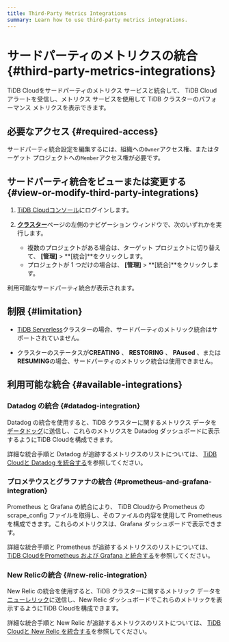 ```yaml
---
title: Third-Party Metrics Integrations
summary: Learn how to use third-party metrics integrations.
---
```


# サードパーティのメトリクスの統合 {#third-party-metrics-integrations}

TiDB Cloudをサードパーティのメトリクス サービスと統合して、 TiDB Cloudアラートを受信し、メトリクス サービスを使用して TiDB クラスターのパフォーマンス メトリクスを表示できます。

## 必要なアクセス {#required-access}

サードパーティ統合設定を編集するには、組織への`Owner`アクセス権、またはターゲット プロジェクトへの`Member`アクセス権が必要です。

## サードパーティ統合をビューまたは変更する {#view-or-modify-third-party-integrations}

1.  [<a href="https://tidbcloud.com">TiDB Cloudコンソール</a>](https://tidbcloud.com)にログインします。
2.  [<a href="https://tidbcloud.com/console/clusters">**クラスター**</a>](https://tidbcloud.com/console/clusters)ページの左側のナビゲーション ウィンドウで、次のいずれかを実行します。

    -   複数のプロジェクトがある場合は、ターゲット プロジェクトに切り替えて、 **[管理]** &gt; **[統合]**をクリックします。
    -   プロジェクトが 1 つだけの場合は、 **[管理]** &gt; **[統合]**をクリックします。

利用可能なサードパーティ統合が表示されます。

## 制限 {#limitation}

-   [<a href="/tidb-cloud/select-cluster-tier.md#tidb-serverless-beta">TiDB Serverless</a>](/tidb-cloud/select-cluster-tier.md#tidb-serverless-beta)クラスターの場合、サードパーティのメトリック統合はサポートされていません。

-   クラスターのステータスが**CREATING** 、 **RESTORING** 、 **PAused** 、または**RESUMING**の場合、サードパーティのメトリック統合は使用できません。

## 利用可能な統合 {#available-integrations}

### Datadog の統合 {#datadog-integration}

Datadog の統合を使用すると、TiDB クラスターに関するメトリクス データを[<a href="https://www.datadoghq.com/">データドッグ</a>](https://www.datadoghq.com/)に送信し、これらのメトリクスを Datadog ダッシュボードに表示するようにTiDB Cloudを構成できます。

詳細な統合手順と Datadog が追跡するメトリクスのリストについては、 [<a href="/tidb-cloud/monitor-datadog-integration.md">TiDB Cloudと Datadog を統合する</a>](/tidb-cloud/monitor-datadog-integration.md)を参照してください。

### プロメテウスとグラファナの統合 {#prometheus-and-grafana-integration}

Prometheus と Grafana の統合により、 TiDB Cloudから Prometheus のscrape_config ファイルを取得し、そのファイルの内容を使用して Prometheus を構成できます。これらのメトリクスは、Grafana ダッシュボードで表示できます。

詳細な統合手順と Prometheus が追跡するメトリクスのリストについては、 [<a href="/tidb-cloud/monitor-prometheus-and-grafana-integration.md">TiDB CloudをPrometheus および Grafana と統合する</a>](/tidb-cloud/monitor-prometheus-and-grafana-integration.md)を参照してください。

### New Relicの統合 {#new-relic-integration}

New Relic の統合を使用すると、TiDB クラスターに関するメトリック データを[<a href="https://newrelic.com/">ニューレリック</a>](https://newrelic.com/)に送信し、New Relic ダッシュボードでこれらのメトリックを表示するようにTiDB Cloudを構成できます。

詳細な統合手順と New Relic が追跡するメトリクスのリストについては、 [<a href="/tidb-cloud/monitor-new-relic-integration.md">TiDB Cloudと New Relic を統合する</a>](/tidb-cloud/monitor-new-relic-integration.md)を参照してください。

